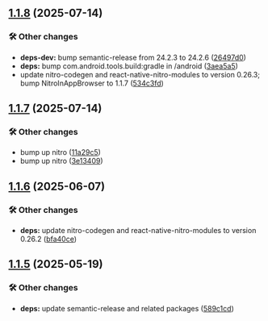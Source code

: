 ## [1.1.8](https://github.com/patrickkabwe/react-native-nitro-in-app-browser/compare/v1.1.7...v1.1.8) (2025-07-14)

### 🛠️ Other changes

* **deps-dev:** bump semantic-release from 24.2.3 to 24.2.6 ([26497d0](https://github.com/patrickkabwe/react-native-nitro-in-app-browser/commit/26497d0fb632b856a46b820d591bc585e8ea31f6))
* **deps:** bump com.android.tools.build:gradle in /android ([3aea5a5](https://github.com/patrickkabwe/react-native-nitro-in-app-browser/commit/3aea5a5375b214d2c6719391bc9ecd63e9aa8875))
* update nitro-codegen and react-native-nitro-modules to version 0.26.3; bump NitroInAppBrowser to 1.1.7 ([534c3fd](https://github.com/patrickkabwe/react-native-nitro-in-app-browser/commit/534c3fd92cde36f3bb804a1d18908c0ab0e24414))

## [1.1.7](https://github.com/patrickkabwe/react-native-nitro-in-app-browser/compare/v1.1.6...v1.1.7) (2025-07-14)

### 🛠️ Other changes

* bump up nitro ([11a29c5](https://github.com/patrickkabwe/react-native-nitro-in-app-browser/commit/11a29c53621605d849640ff0651dcdeb10f26bff))
* bump up nitro ([3e13409](https://github.com/patrickkabwe/react-native-nitro-in-app-browser/commit/3e13409f824532d0aad6271c774f3e0c52d4dd65))

## [1.1.6](https://github.com/patrickkabwe/react-native-nitro-in-app-browser/compare/v1.1.5...v1.1.6) (2025-06-07)

### 🛠️ Other changes

* **deps:** update nitro-codegen and react-native-nitro-modules to version 0.26.2 ([bfa40ce](https://github.com/patrickkabwe/react-native-nitro-in-app-browser/commit/bfa40ce9ee07a98812f5b0060a58650088872ed0))

## [1.1.5](https://github.com/patrickkabwe/react-native-nitro-in-app-browser/compare/v1.1.4...v1.1.5) (2025-05-19)

### 🛠️ Other changes

* **deps:** update semantic-release and related packages ([589c1cd](https://github.com/patrickkabwe/react-native-nitro-in-app-browser/commit/589c1cda87a71520e3017051a5a0143461c30f23))
